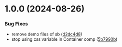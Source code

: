 # 1.0.0 (2024-08-26)


### Bug Fixes

* remove demo files of sb ([d2dc4d8](https://github.com/nakobase/nako-ui/commit/d2dc4d89942d51a9e719cc4d29ad64d87e12dbe6))
* stop using css variable in Container comp ([5b7990b](https://github.com/nakobase/nako-ui/commit/5b7990ba09dd6ea2890eee0a31d2103bb093109f))
